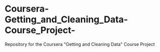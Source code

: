 # Coursera-Getting_and_Cleaning_Data-Course_Project-
Repository for the Coursera "Getting and Cleaning Data" Course Project
